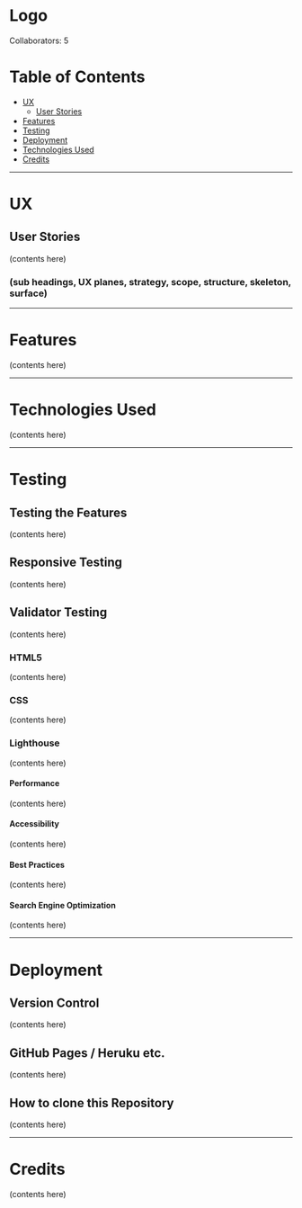 # Logo

Collaborators: 5


# Table of Contents
* [UX](#ux)
    * [User Stories](#user-stories)
* [Features](#features)
* [Testing](#testing)
* [Deployment](#deployment)
* [Technologies Used](#technologies-used)
* [Credits](#credits)


<hr>

# UX

## User Stories
(contents here)
### (sub headings, UX planes, strategy, scope, structure, skeleton, surface)

<hr>

# Features
(contents here)

<hr>

# Technologies Used
(contents here)

<hr>

# Testing
## Testing the Features
(contents here)

## Responsive Testing
(contents here)

## Validator Testing
(contents here)

### HTML5
(contents here)

### CSS
(contents here)

### Lighthouse
(contents here)

#### Performance
(contents here)

#### Accessibility
(contents here)

#### Best Practices
(contents here)

#### Search Engine Optimization
(contents here)

<hr>

# Deployment
## Version Control
(contents here)

## GitHub Pages / Heruku etc.
(contents here)

## How to clone this Repository
(contents here)

<hr>

# Credits
(contents here)